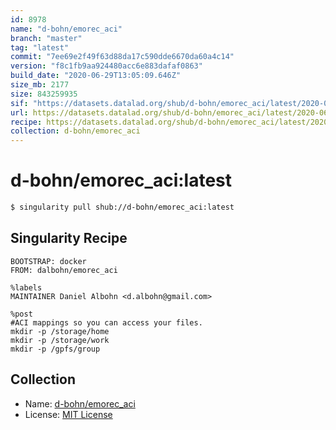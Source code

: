 ```yaml
---
id: 8978
name: "d-bohn/emorec_aci"
branch: "master"
tag: "latest"
commit: "7ee69e2f49f63d88da17c590dde6670da60a4c14"
version: "f8c1fb9aa924480acc6e883dafaf0863"
build_date: "2020-06-29T13:05:09.646Z"
size_mb: 2177
size: 843259935
sif: "https://datasets.datalad.org/shub/d-bohn/emorec_aci/latest/2020-06-29-7ee69e2f-f8c1fb9a/f8c1fb9aa924480acc6e883dafaf0863.simg"
url: https://datasets.datalad.org/shub/d-bohn/emorec_aci/latest/2020-06-29-7ee69e2f-f8c1fb9a/
recipe: https://datasets.datalad.org/shub/d-bohn/emorec_aci/latest/2020-06-29-7ee69e2f-f8c1fb9a/Singularity
collection: d-bohn/emorec_aci
---
```


# d-bohn/emorec_aci:latest

```bash
$ singularity pull shub://d-bohn/emorec_aci:latest
```

## Singularity Recipe

```singularity
BOOTSTRAP: docker
FROM: dalbohn/emorec_aci

%labels
MAINTAINER Daniel Albohn <d.albohn@gmail.com>

%post
#ACI mappings so you can access your files.
mkdir -p /storage/home
mkdir -p /storage/work
mkdir -p /gpfs/group
```

## Collection

 - Name: [d-bohn/emorec_aci](https://github.com/d-bohn/emorec_aci)
 - License: [MIT License](https://api.github.com/licenses/mit)

